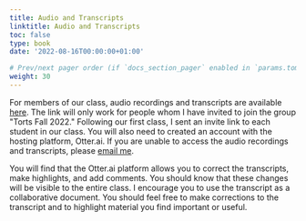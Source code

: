 ```yaml
---
title: Audio and Transcripts
linktitle: Audio and Transcripts
toc: false
type: book
date: '2022-08-16T00:00:00+01:00'

# Prev/next pager order (if `docs_section_pager` enabled in `params.toml`)
weight: 30
---
```

For members of our class, audio recordings and transcripts are available [here](https://otter.ai/group/2136062). The link will only work for people whom I have invited to join the group "Torts Fall 2022." Following our first class, I sent an invite link to each student in our class. You will also need to created an account with the hosting platform, Otter.ai. If you are unable to access the audio recordings and transcripts, please [email me](mailto:Colin.Doyle@lls.edu).

You will find that the Otter.ai platform allows you to correct the transcripts, make highlights, and add comments. You should know that these changes will be visible to the entire class. I encourage you to use the transcript as a collaborative document. You should feel free to make corrections to the transcript and to highlight material you find important or useful. 
